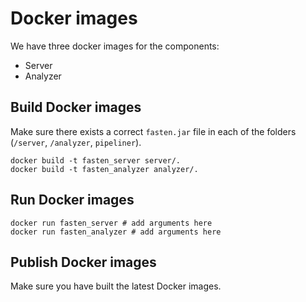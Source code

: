 # Docker images

We have three docker images for the components:
- Server
- Analyzer

## Build Docker images
Make sure there exists a correct `fasten.jar` file in each of the folders (`/server`, `/analyzer`, `pipeliner`).
```
docker build -t fasten_server server/.
docker build -t fasten_analyzer analyzer/.
```

## Run Docker images
```
docker run fasten_server # add arguments here
docker run fasten_analyzer # add arguments here
```

## Publish Docker images
Make sure you have built the latest Docker images.
